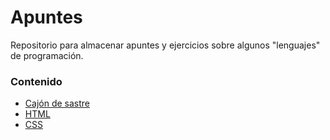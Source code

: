 # Apuntes
Repositorio para almacenar apuntes y ejercicios sobre algunos "lenguajes" de programación.

### Contenido

- [Cajón de sastre](https://github.com/Unai-Git/Apuntes/tree/main/00-Cajon%20de%20sastre)
- [HTML](https://github.com/Unai-Git/Apuntes/tree/main/01-HTML)
- [CSS](https://github.com/Unai-Git/Apuntes/tree/main/02-CSS)